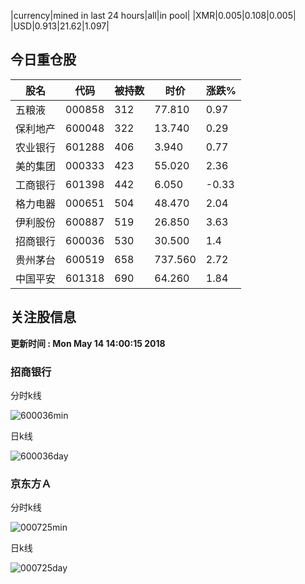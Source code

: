 |currency|mined in last 24 hours|all|in pool|
|XMR|0.005|0.108|0.005|
|USD|0.913|21.62|1.097|

## 今日重仓股 

|股名|代码|被持数|时价|涨跌%|
|---|---|---|---|---|
|五粮液|000858|312|77.810|0.97|
|保利地产|600048|322|13.740|0.29|
|农业银行|601288|406|3.940|0.77|
|美的集团|000333|423|55.020|2.36|
|工商银行|601398|442|6.050|-0.33|
|格力电器|000651|504|48.470|2.04|
|伊利股份|600887|519|26.850|3.63|
|招商银行|600036|530|30.500|1.4|
|贵州茅台|600519|658|737.560|2.72|
|中国平安|601318|690|64.260|1.84|

## 关注股信息
**更新时间 : Mon May 14 14:00:15 2018**
### 招商银行 
分时k线

![600036min](http://image.sinajs.cn/newchart/min/n/sh600036.gif)

日k线

![600036day](http://image.sinajs.cn/newchart/daily/n/sh600036.gif)

### 京东方Ａ 
分时k线

![000725min](http://image.sinajs.cn/newchart/min/n/sz000725.gif)

日k线

![000725day](http://image.sinajs.cn/newchart/daily/n/sz000725.gif)
